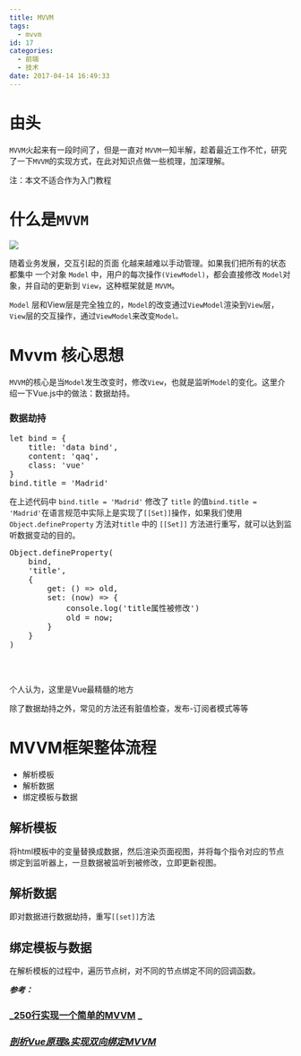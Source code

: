 ```yaml
---
title: MVVM
tags:
  - mvvm
id: 17
categories:
  - 前端
  - 技术
date: 2017-04-14 16:49:33
---
```


# 由头

`MVVM`火起来有一段时间了，但是一直对 `MVVM`一知半解，趁着最近工作不忙，研究了一下`MVVM`的实现方式，在此对知识点做一些梳理，加深理解。

注：本文不适合作为入门教程

# 什么是`MVVM`

![](http://www.carlz.top/wp-content/uploads/2017/04/Mvvm3.png)

随着业务发展，交互引起的页面 化越来越难以手动管理。如果我们把所有的状态都集中 一个对象 `Model` 中，用户的每次操作`(ViewModel)`，都会直接修改 `Model`对象，并自动的更新到 `View`，这种框架就是 `MVVM`。

`Model` 层和View层是完全独立的，`Model`的改变通过`ViewModel`渲染到`View`层，`View`层的交互操作，通过`ViewModel`来改变`Model。`

# Mvvm 核心思想

`MVVM`的核心是当`Model`发生改变时，修改`View`，也就是监听`Model`的变化。这里介绍一下Vue.js中的做法：数据劫持。

### 数据劫持

<pre>let bind = {
    title: 'data bind',
    content: 'qaq',
    class: 'vue'
}
bind.title = 'Madrid'</pre>
在上述代码中 `bind.title = 'Madrid'` 修改了 `title` 的值`bind.title = 'Madrid'`在语言规范中实际上是实现了`[[Set]]`操作，如果我们使用 `Object.defineProperty` 方法对`title` 中的 `[[Set]]` 方法进行重写，就可以达到监听数据变动的目的。
<pre>Object.defineProperty(
    bind,
    'title',
    {
        get: () =&gt; old,
        set: (now) =&gt; {
            console.log('title属性被修改')
            old = now;
        }
    }
)

</pre>
&nbsp;

个人认为，这里是Vue最精髓的地方

除了数据劫持之外，常见的方法还有脏值检查，发布-订阅者模式等等

# MVVM框架整体流程

*   解析模板
*   解析数据
*   绑定模板与数据

## 解析模板

将html模板中的变量替换成数据，然后渲染页面视图，并将每个指令对应的节点绑定到监听器上，一旦数据被监听到被修改，立即更新视图。

## 解析数据

即对数据进行数据劫持，重写`[[set]]`方法

## 绑定模板与数据

在解析模板的过程中，遍历节点树，对不同的节点绑定不同的回调函数。

**_参考：_**

### _[250行实现一个简单的MVVM](https://lovin0730.github.io/2016/12/19/simple-mvvm/) _

### _[剖析Vue原理&amp;实现双向绑定MVVM](https://segmentfault.com/a/1190000006599500)_